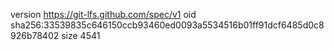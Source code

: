 version https://git-lfs.github.com/spec/v1
oid sha256:33539835c646150ccb93460ed0093a5534516b01ff91dcf6485d0c8926b78402
size 4541
